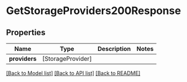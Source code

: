 # GetStorageProviders200Response

## Properties
Name | Type | Description | Notes
------------ | ------------- | ------------- | -------------
**providers** | [StorageProvider] |  | 

[[Back to Model list]](../README.md#documentation-for-models) [[Back to API list]](../README.md#documentation-for-api-endpoints) [[Back to README]](../README.md)



